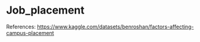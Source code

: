 # Job_placement
References: https://www.kaggle.com/datasets/benroshan/factors-affecting-campus-placement
